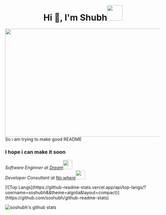 <h1 align="center">Hi 👋, I'm Shubh<img src="https://media.giphy.com/media/mGcNjsfWAjY5AEZNw6/giphy.gif" width="50"></h1>

<!--  [![Shubhanshu Singh header](icon/bshhbs.jpg)](http://soshubh.xyz/) -->
<img height="350" src="https://media.giphy.com/media/812KDu5bi5iAgLWMiZ/giphy.gif" width="850"><br>
<h1S>So i am trying to make good README</h1>
<h3>I hope i can make it soon</h3>


<!-- <img align='right' src="https://media.giphy.com/media/HvF4iYme3S5LVBpkbv/giphy-downsized.gif" width="230" > -->
<p><em>Software Enginner at <a href="">Dream</a><img src="https://media.giphy.com/media/fYSnHlufseco8Fh93Z/giphy.gif" width="30"></br>Developer Consultant at <a href="">No where</a><img src="https://media.giphy.com/media/WUlplcMpOCEmTGBtBW/giphy.gif" width="30"> 
</em></p>
[![Top Langs](https://github-readme-stats.vercel.app/api/top-langs/?username=soshubh&&theme=algolia&layout=compact)](https://github.com/soshubh/github-readme-stats)

![soshubh's github stats](https://github-readme-stats.vercel.app/api?username=soshubh&count_private=true&theme=react&show_icons=true)

